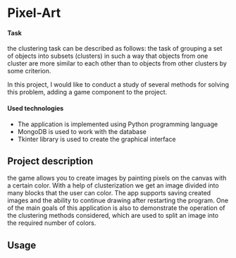 # Pixel-Art

#### Task

the clustering task can be described as follows: the task of grouping a set of objects into subsets (clusters) in such a way that objects from one cluster are more similar to each other than to objects from other clusters by some criterion.

In this project, I would like to conduct a study of several methods for solving this problem, adding a game component to the project.

#### Used technologies

+ The application is implemented using Python programming language
+ MongoDB is used to work with the database
+ Tkinter library is used to create the graphical interface

## Project description

the game allows you to create images by painting pixels on the canvas with a certain color. With a help of clusterization we get an image divided into many blocks that the user can color. The app supports saving created images and the ability to continue drawing after restarting the program.
One of the main goals of this application is also to demonstrate the operation of the clustering methods considered, which are used to split an image into the required number of colors.

## Usage
